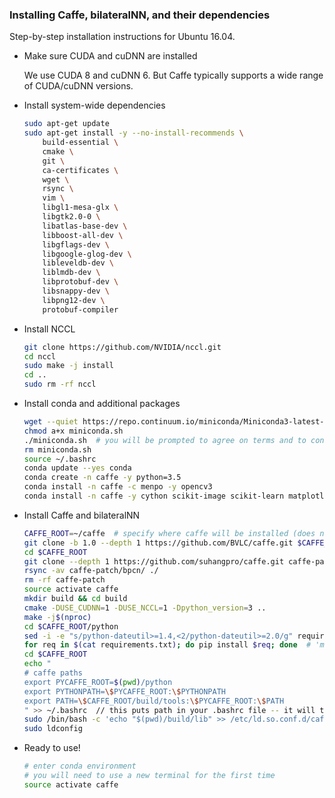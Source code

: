 ### Installing Caffe, bilateralNN, and their dependencies 
Step-by-step installation instructions for Ubuntu 16.04. 
        
* Make sure CUDA and cuDNN are installed
            
    We use CUDA 8 and cuDNN 6. But Caffe typically supports a wide range of CUDA/cuDNN versions. 

* Install system-wide dependencies
    ```bash
    sudo apt-get update
    sudo apt-get install -y --no-install-recommends \
        build-essential \
        cmake \
        git \
        ca-certificates \
        wget \
        rsync \
        vim \
        libgl1-mesa-glx \
        libgtk2.0-0 \
        libatlas-base-dev \
        libboost-all-dev \
        libgflags-dev \
        libgoogle-glog-dev \
        libleveldb-dev \
        liblmdb-dev \
        libprotobuf-dev \
        libsnappy-dev \
        libpng12-dev \
        protobuf-compiler
    ```

* Install NCCL
    ```bash
    git clone https://github.com/NVIDIA/nccl.git
    cd nccl
    sudo make -j install
    cd ..
    sudo rm -rf nccl
    ```

* Install conda and additional packages
    ```bash
    wget --quiet https://repo.continuum.io/miniconda/Miniconda3-latest-Linux-x86_64.sh -O miniconda.sh
    chmod a+x miniconda.sh
    ./miniconda.sh  # you will be prompted to agree on terms and to configure the installation
    rm miniconda.sh
    source ~/.bashrc
    conda update --yes conda
    conda create -n caffe -y python=3.5
    conda install -n caffe -c menpo -y opencv3
    conda install -n caffe -y cython scikit-image scikit-learn matplotlib bokeh ipython h5py nose pandas pyyaml jupyter
    ```

* Install Caffe and bilateralNN
    ```bash
    CAFFE_ROOT=~/caffe  # specify where caffe will be installed (does not need to be inside the main project)
    git clone -b 1.0 --depth 1 https://github.com/BVLC/caffe.git $CAFFE_ROOT
    cd $CAFFE_ROOT
    git clone --depth 1 https://github.com/suhangpro/caffe.git caffe-patch
    rsync -av caffe-patch/bpcn/ ./
    rm -rf caffe-patch
    source activate caffe
    mkdir build && cd build
    cmake -DUSE_CUDNN=1 -DUSE_NCCL=1 -Dpython_version=3 ..
    make -j$(nproc)
    cd $CAFFE_ROOT/python
    sed -i -e "s/python-dateutil>=1.4,<2/python-dateutil>=2.0/g" requirements.txt
    for req in $(cat requirements.txt); do pip install $req; done  # 'msgpack' warning message can be safely ignored
    cd $CAFFE_ROOT
    echo "
    # caffe paths
    export PYCAFFE_ROOT=$(pwd)/python
    export PYTHONPATH=\$PYCAFFE_ROOT:\$PYTHONPATH
    export PATH=\$CAFFE_ROOT/build/tools:\$PYCAFFE_ROOT:\$PATH
    " >> ~/.bashrc  // this puts path in your .bashrc file -- it will take effect at next login
    sudo /bin/bash -c 'echo "$(pwd)/build/lib" >> /etc/ld.so.conf.d/caffe.conf'
    sudo ldconfig
    ```

* Ready to use!
    ```bash
    # enter conda environment
    # you will need to use a new terminal for the first time
    source activate caffe
    ```
